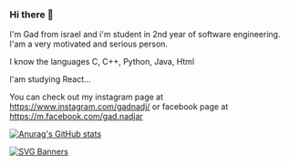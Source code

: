 ### Hi there 👋 

I'm Gad from israel and i'm student in 2nd year of software engineering. I'am a very motivated and serious person. 

I know the languages C, C++, Python, Java, Html  

I'am studying React... 

You can check out my instagram page at https://www.instagram.com/gadnadj/ or facebook page at https://m.facebook.com/gad.nadjar  

[![Anurag's GitHub stats](https://github-readme-stats.vercel.app/api?username=gadnadj)](https://github.com/anuraghazra/github-readme-stats)

[![SVG Banners](https://svg-banners.vercel.app/api?type=origin&text1=Gad%20Nadjar%20🤠&text2=💖%20Software%20Engineering%20Student&width=800&height=400)](https://github.com/gadnadj/svg-banners)



